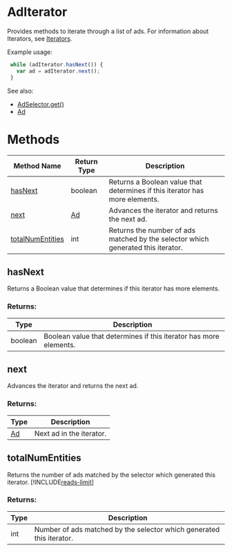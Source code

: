 # AdIterator
Provides methods to iterate through a list of ads. For information about Iterators, see [Iterators](../concepts/iterators).

Example usage:
```javascript
 while (adIterator.hasNext()) {
   var ad = adIterator.next();
 }
```

See also:
- [AdSelector.get()](./AdSelector#get)
- [Ad](./Ad)

# Methods
|Method Name|Return Type|Description|
|-|-|-
[hasNext](#hasnext)|boolean|Returns a Boolean value that determines if this iterator has more elements.
[next](#next)|[Ad](./Ad)|Advances the iterator and returns the next ad.
[totalNumEntities](#totalnumentities)|int|Returns the number of ads matched by the selector which generated this iterator.

## <a name="hasnext"></a>hasNext
Returns a Boolean value that determines if this iterator has more elements.

### Returns:
|Type|Description|
|-|-
boolean|Boolean value that determines if this iterator has more elements.

## <a name="next"></a>next
Advances the iterator and returns the next ad.

### Returns:
|Type|Description|
|-|-
[Ad](./Ad)|Next ad in the iterator.

## <a name="totalnumentities"></a>totalNumEntities
Returns the number of ads matched by the selector which generated this iterator. [!INCLUDE[reads-limit](../includes/reads-limit.md)]

### Returns:
|Type|Description|
|-|-
int|Number of ads matched by the selector which generated this iterator.

